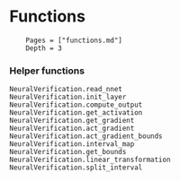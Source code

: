 # Functions

```@contents
	Pages = ["functions.md"]
	Depth = 3
```

<!-- can rename helper to whatever makes the most sense -->
<!-- Since most of these function are not exported they have to be called with NeuralVerification.
    Should consider whether we want to document unexported functions online at all.-->
### Helper functions
```@docs
NeuralVerification.read_nnet
NeuralVerification.init_layer
NeuralVerification.compute_output
NeuralVerification.get_activation
NeuralVerification.get_gradient
NeuralVerification.act_gradient
NeuralVerification.act_gradient_bounds
NeuralVerification.interval_map
NeuralVerification.get_bounds
NeuralVerification.linear_transformation
NeuralVerification.split_interval
```